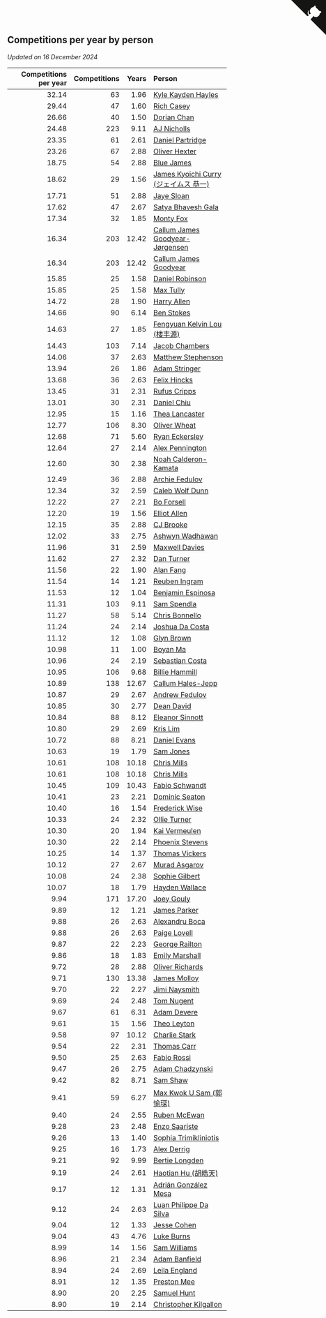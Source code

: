## Competitions per year by person

*Updated on 16 December 2024*

| Competitions per year | Competitions | Years | Person |
| ---: | ---: | ---: | :--- |
| 32.14 | 63 | 1.96 | [Kyle Kayden Hayles](https://www.worldcubeassociation.org/persons/2022HAYL02) |
| 29.44 | 47 | 1.60 | [Rich Casey](https://www.worldcubeassociation.org/persons/2023CASE06) |
| 26.66 | 40 | 1.50 | [Dorian Chan](https://www.worldcubeassociation.org/persons/2023DORI01) |
| 24.48 | 223 | 9.11 | [AJ Nicholls](https://www.worldcubeassociation.org/persons/2015NICH04) |
| 23.35 | 61 | 2.61 | [Daniel Partridge](https://www.worldcubeassociation.org/persons/2022PART02) |
| 23.26 | 67 | 2.88 | [Oliver Hexter](https://www.worldcubeassociation.org/persons/2022HEXT01) |
| 18.75 | 54 | 2.88 | [Blue James](https://www.worldcubeassociation.org/persons/2022JAME01) |
| 18.62 | 29 | 1.56 | [James Kyoichi Curry (ジェイムス 恭一)](https://www.worldcubeassociation.org/persons/2023CURR06) |
| 17.71 | 51 | 2.88 | [Jaye Sloan](https://www.worldcubeassociation.org/persons/2022SLOA01) |
| 17.62 | 47 | 2.67 | [Satya Bhavesh Gala](https://www.worldcubeassociation.org/persons/2022GALA03) |
| 17.34 | 32 | 1.85 | [Monty Fox](https://www.worldcubeassociation.org/persons/2023FOXM01) |
| 16.34 | 203 | 12.42 | [Callum James Goodyear-Jørgensen](https://www.worldcubeassociation.org/persons/2012GOOD02) |
| 16.34 | 203 | 12.42 | [Callum James Goodyear](https://www.worldcubeassociation.org/persons/2012GOOD02) |
| 15.85 | 25 | 1.58 | [Daniel Robinson](https://www.worldcubeassociation.org/persons/2023ROBI10) |
| 15.85 | 25 | 1.58 | [Max Tully](https://www.worldcubeassociation.org/persons/2023TULL04) |
| 14.72 | 28 | 1.90 | [Harry Allen](https://www.worldcubeassociation.org/persons/2023ALLE01) |
| 14.66 | 90 | 6.14 | [Ben Stokes](https://www.worldcubeassociation.org/persons/2018STOK01) |
| 14.63 | 27 | 1.85 | [Fengyuan Kelvin Lou (楼丰源)](https://www.worldcubeassociation.org/persons/2023LOUF01) |
| 14.43 | 103 | 7.14 | [Jacob Chambers](https://www.worldcubeassociation.org/persons/2017CHAM09) |
| 14.06 | 37 | 2.63 | [Matthew Stephenson](https://www.worldcubeassociation.org/persons/2022STEP04) |
| 13.94 | 26 | 1.86 | [Adam Stringer](https://www.worldcubeassociation.org/persons/2023STRI02) |
| 13.68 | 36 | 2.63 | [Felix Hincks](https://www.worldcubeassociation.org/persons/2022HINC01) |
| 13.45 | 31 | 2.31 | [Rufus Cripps](https://www.worldcubeassociation.org/persons/2022CRIP01) |
| 13.01 | 30 | 2.31 | [Daniel Chiu](https://www.worldcubeassociation.org/persons/2022CHIU06) |
| 12.95 | 15 | 1.16 | [Thea Lancaster](https://www.worldcubeassociation.org/persons/2023LANC06) |
| 12.77 | 106 | 8.30 | [Oliver Wheat](https://www.worldcubeassociation.org/persons/2016WHEA01) |
| 12.68 | 71 | 5.60 | [Ryan Eckersley](https://www.worldcubeassociation.org/persons/2019ECKE02) |
| 12.64 | 27 | 2.14 | [Alex Pennington](https://www.worldcubeassociation.org/persons/2022PENN04) |
| 12.60 | 30 | 2.38 | [Noah Calderon-Kamata](https://www.worldcubeassociation.org/persons/2022CALD07) |
| 12.49 | 36 | 2.88 | [Archie Fedulov](https://www.worldcubeassociation.org/persons/2022FEDU01) |
| 12.34 | 32 | 2.59 | [Caleb Wolf Dunn](https://www.worldcubeassociation.org/persons/2022DUNN03) |
| 12.22 | 27 | 2.21 | [Bo Forsell](https://www.worldcubeassociation.org/persons/2022FORS06) |
| 12.20 | 19 | 1.56 | [Elliot Allen](https://www.worldcubeassociation.org/persons/2023ALLE16) |
| 12.15 | 35 | 2.88 | [CJ Brooke](https://www.worldcubeassociation.org/persons/2022BROO02) |
| 12.02 | 33 | 2.75 | [Ashwyn Wadhawan](https://www.worldcubeassociation.org/persons/2022WADH02) |
| 11.96 | 31 | 2.59 | [Maxwell Davies](https://www.worldcubeassociation.org/persons/2022DAVI11) |
| 11.62 | 27 | 2.32 | [Dan Turner](https://www.worldcubeassociation.org/persons/2022TURN10) |
| 11.56 | 22 | 1.90 | [Alan Fang](https://www.worldcubeassociation.org/persons/2023FANG02) |
| 11.54 | 14 | 1.21 | [Reuben Ingram](https://www.worldcubeassociation.org/persons/2023INGR05) |
| 11.53 | 12 | 1.04 | [Benjamin Espinosa](https://www.worldcubeassociation.org/persons/2023ESPI36) |
| 11.31 | 103 | 9.11 | [Sam Spendla](https://www.worldcubeassociation.org/persons/2015SPEN01) |
| 11.27 | 58 | 5.14 | [Chris Bonnello](https://www.worldcubeassociation.org/persons/2019BONN05) |
| 11.24 | 24 | 2.14 | [Joshua Da Costa](https://www.worldcubeassociation.org/persons/2022COST18) |
| 11.12 | 12 | 1.08 | [Glyn Brown](https://www.worldcubeassociation.org/persons/2023BROW47) |
| 10.98 | 11 | 1.00 | [Boyan Ma](https://www.worldcubeassociation.org/persons/2023MABO02) |
| 10.96 | 24 | 2.19 | [Sebastian Costa](https://www.worldcubeassociation.org/persons/2022COST12) |
| 10.95 | 106 | 9.68 | [Billie Hammill](https://www.worldcubeassociation.org/persons/2015HAMM01) |
| 10.89 | 138 | 12.67 | [Callum Hales-Jepp](https://www.worldcubeassociation.org/persons/2012HALE01) |
| 10.87 | 29 | 2.67 | [Andrew Fedulov](https://www.worldcubeassociation.org/persons/2022FEDU02) |
| 10.85 | 30 | 2.77 | [Dean David](https://www.worldcubeassociation.org/persons/2022DAVI06) |
| 10.84 | 88 | 8.12 | [Eleanor Sinnott](https://www.worldcubeassociation.org/persons/2016SINN01) |
| 10.80 | 29 | 2.69 | [Kris Lim](https://www.worldcubeassociation.org/persons/2022LIMK01) |
| 10.72 | 88 | 8.21 | [Daniel Evans](https://www.worldcubeassociation.org/persons/2016EVAN06) |
| 10.63 | 19 | 1.79 | [Sam Jones](https://www.worldcubeassociation.org/persons/2023JONE09) |
| 10.61 | 108 | 10.18 | [Chris Mills](https://www.worldcubeassociation.org/persons/2014MILL04) |
| 10.61 | 108 | 10.18 | [Chris Mills](https://www.worldcubeassociation.org/persons/2014MILL04) |
| 10.45 | 109 | 10.43 | [Fabio Schwandt](https://www.worldcubeassociation.org/persons/2014SCHW02) |
| 10.41 | 23 | 2.21 | [Dominic Seaton](https://www.worldcubeassociation.org/persons/2022SEAT02) |
| 10.40 | 16 | 1.54 | [Frederick Wise](https://www.worldcubeassociation.org/persons/2023WISE03) |
| 10.33 | 24 | 2.32 | [Ollie Turner](https://www.worldcubeassociation.org/persons/2022TURN11) |
| 10.30 | 20 | 1.94 | [Kai Vermeulen](https://www.worldcubeassociation.org/persons/2023VERM01) |
| 10.30 | 22 | 2.14 | [Phoenix Stevens](https://www.worldcubeassociation.org/persons/2022STEV09) |
| 10.25 | 14 | 1.37 | [Thomas Vickers](https://www.worldcubeassociation.org/persons/2023VICK03) |
| 10.12 | 27 | 2.67 | [Murad Asgarov](https://www.worldcubeassociation.org/persons/2022ASGA01) |
| 10.08 | 24 | 2.38 | [Sophie Gilbert](https://www.worldcubeassociation.org/persons/2022GILB05) |
| 10.07 | 18 | 1.79 | [Hayden Wallace](https://www.worldcubeassociation.org/persons/2023WALL05) |
| 9.94 | 171 | 17.20 | [Joey Gouly](https://www.worldcubeassociation.org/persons/2007GOUL01) |
| 9.89 | 12 | 1.21 | [James Parker](https://www.worldcubeassociation.org/persons/2023PARK57) |
| 9.88 | 26 | 2.63 | [Alexandru Boca](https://www.worldcubeassociation.org/persons/2022BOCA01) |
| 9.88 | 26 | 2.63 | [Paige Lovell](https://www.worldcubeassociation.org/persons/2022LOVE06) |
| 9.87 | 22 | 2.23 | [George Railton](https://www.worldcubeassociation.org/persons/2022RAIL01) |
| 9.86 | 18 | 1.83 | [Emily Marshall](https://www.worldcubeassociation.org/persons/2023MARS02) |
| 9.72 | 28 | 2.88 | [Oliver Richards](https://www.worldcubeassociation.org/persons/2022RICH02) |
| 9.71 | 130 | 13.38 | [James Molloy](https://www.worldcubeassociation.org/persons/2011MOLL01) |
| 9.70 | 22 | 2.27 | [Jimi Naysmith](https://www.worldcubeassociation.org/persons/2022NAYS02) |
| 9.69 | 24 | 2.48 | [Tom Nugent](https://www.worldcubeassociation.org/persons/2022NUGE01) |
| 9.67 | 61 | 6.31 | [Adam Devere](https://www.worldcubeassociation.org/persons/2018DEVE02) |
| 9.61 | 15 | 1.56 | [Theo Leyton](https://www.worldcubeassociation.org/persons/2023LEYT01) |
| 9.58 | 97 | 10.12 | [Charlie Stark](https://www.worldcubeassociation.org/persons/2014STAR05) |
| 9.54 | 22 | 2.31 | [Thomas Carr](https://www.worldcubeassociation.org/persons/2022CARR18) |
| 9.50 | 25 | 2.63 | [Fabio Rossi](https://www.worldcubeassociation.org/persons/2022ROSS02) |
| 9.47 | 26 | 2.75 | [Adam Chadzynski](https://www.worldcubeassociation.org/persons/2022CHAD02) |
| 9.42 | 82 | 8.71 | [Sam Shaw](https://www.worldcubeassociation.org/persons/2016SHAW02) |
| 9.41 | 59 | 6.27 | [Max Kwok U Sam (郭愉琛)](https://www.worldcubeassociation.org/persons/2018SAMK01) |
| 9.40 | 24 | 2.55 | [Ruben McEwan](https://www.worldcubeassociation.org/persons/2022MCEW01) |
| 9.28 | 23 | 2.48 | [Enzo Saariste](https://www.worldcubeassociation.org/persons/2022SAAR02) |
| 9.26 | 13 | 1.40 | [Sophia Trimikliniotis](https://www.worldcubeassociation.org/persons/2023TRIM03) |
| 9.25 | 16 | 1.73 | [Alex Derrig](https://www.worldcubeassociation.org/persons/2023DERR02) |
| 9.21 | 92 | 9.99 | [Bertie Longden](https://www.worldcubeassociation.org/persons/2014LONG06) |
| 9.19 | 24 | 2.61 | [Haotian Hu (胡皓天)](https://www.worldcubeassociation.org/persons/2022HUHA01) |
| 9.17 | 12 | 1.31 | [Adrián González Mesa](https://www.worldcubeassociation.org/persons/2023MESA03) |
| 9.12 | 24 | 2.63 | [Luan Philippe Da Silva](https://www.worldcubeassociation.org/persons/2022SILV08) |
| 9.04 | 12 | 1.33 | [Jesse Cohen](https://www.worldcubeassociation.org/persons/2023COHE05) |
| 9.04 | 43 | 4.76 | [Luke Burns](https://www.worldcubeassociation.org/persons/2020BURN06) |
| 8.99 | 14 | 1.56 | [Sam Williams](https://www.worldcubeassociation.org/persons/2023WILL30) |
| 8.96 | 21 | 2.34 | [Adam Banfield](https://www.worldcubeassociation.org/persons/2022BANF01) |
| 8.94 | 24 | 2.69 | [Leila England](https://www.worldcubeassociation.org/persons/2022ENGL01) |
| 8.91 | 12 | 1.35 | [Preston Mee](https://www.worldcubeassociation.org/persons/2023MEEP01) |
| 8.90 | 20 | 2.25 | [Samuel Hunt](https://www.worldcubeassociation.org/persons/2022HUNT12) |
| 8.90 | 19 | 2.14 | [Christopher Kilgallon](https://www.worldcubeassociation.org/persons/2022KILG02) |


<a href="https://github.com/simonkellly/wca_statistics_uk" class="github-corner" aria-label="View source on Github"><svg width="80" height="80" viewBox="0 0 250 250" style="fill:#151513; color:#fff; position: absolute; top: 0; border: 0; right: 0;" aria-hidden="true"><path d="M0,0 L115,115 L130,115 L142,142 L250,250 L250,0 Z"></path><path d="M128.3,109.0 C113.8,99.7 119.0,89.6 119.0,89.6 C122.0,82.7 120.5,78.6 120.5,78.6 C119.2,72.0 123.4,76.3 123.4,76.3 C127.3,80.9 125.5,87.3 125.5,87.3 C122.9,97.6 130.6,101.9 134.4,103.2" fill="currentColor" style="transform-origin: 130px 106px;" class="octo-arm"></path><path d="M115.0,115.0 C114.9,115.1 118.7,116.5 119.8,115.4 L133.7,101.6 C136.9,99.2 139.9,98.4 142.2,98.6 C133.8,88.0 127.5,74.4 143.8,58.0 C148.5,53.4 154.0,51.2 159.7,51.0 C160.3,49.4 163.2,43.6 171.4,40.1 C171.4,40.1 176.1,42.5 178.8,56.2 C183.1,58.6 187.2,61.8 190.9,65.4 C194.5,69.0 197.7,73.2 200.1,77.6 C213.8,80.2 216.3,84.9 216.3,84.9 C212.7,93.1 206.9,96.0 205.4,96.6 C205.1,102.4 203.0,107.8 198.3,112.5 C181.9,128.9 168.3,122.5 157.7,114.1 C157.9,116.9 156.7,120.9 152.7,124.9 L141.0,136.5 C139.8,137.7 141.6,141.9 141.8,141.8 Z" fill="currentColor" class="octo-body"></path></svg></a><style>.github-corner:hover .octo-arm{animation:octocat-wave 560ms ease-in-out}@keyframes octocat-wave{0%,100%{transform:rotate(0)}20%,60%{transform:rotate(-25deg)}40%,80%{transform:rotate(10deg)}}@media (max-width:500px){.github-corner:hover .octo-arm{animation:none}.github-corner .octo-arm{animation:octocat-wave 560ms ease-in-out}}</style>
